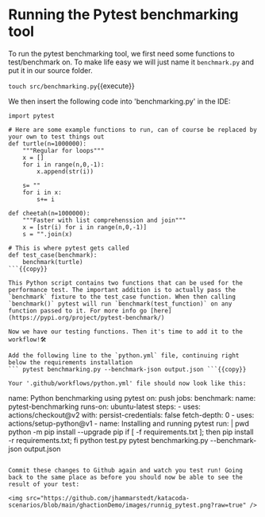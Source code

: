 # Running the Pytest benchmarking tool

To run the pytest benchmarking tool, we first need some functions to test/benchmark on. To make life easy we will just name it `benchmark.py` and put it in our source folder.
 
`touch src/benchmarking.py`{{execute}}

We then insert the following code into 'benchmarking.py' in the IDE:

```
import pytest

# Here are some example functions to run, can of course be replaced by your own to test things out
def turtle(n=1000000):
    """Regular for loops"""
    x = [] 
    for i in range(n,0,-1):
        x.append(str(i))
    
    s= ""
    for i in x:
        s+= i

def cheetah(n=1000000):
    """Faster with list comprehenssion and join"""
    x = [str(i) for i in range(n,0,-1)]
    s = "".join(x)

# This is where pytest gets called   
def test_case(benchmark):
    benchmark(turtle)
```{{copy}}

This Python script contains two functions that can be used for the performance test. The important addition is to actually pass the `benchmark` fixture to the test_case function. When then calling `benchmark()` pytest will run `benchmark(test_function)` on any function passed to it. For more info go [here](https://pypi.org/project/pytest-benchmark/)

Now we have our testing functions. Then it's time to add it to the workflow!🛠

Add the following line to the `python.yml` file, continuing right below the requirements installation
``` pytest benchmarking.py --benchmark-json output.json ```{{copy}}
                             
Your '.github/workflows/python.yml' file should now look like this:

```
name: Python benchmarking using pytest
on: push
jobs:
        benchmark:
                name: pytest-benchmarking
                runs-on: ubuntu-latest
                steps:
                        - uses: actions/checkout@v2
                          with:
                                persist-credentials: false
                                fetch-depth: 0 
                        - uses: actions/setup-python@v1
                        - name: Installing and running pytest
                          run: |
                                pwd
                                python -m pip install --upgrade pip
                                if [ -f requirements.txt ]; 
                                then pip install -r requirements.txt; fi
                                python test.py
                                pytest benchmarking.py --benchmark-json output.json
```{{copy}}

Commit these changes to Github again and watch you test run! Going back to the same place as before you should now be able to see the result of your test:

<img src="https://github.com/jhammarstedt/katacoda-scenarios/blob/main/ghactionDemo/images/runnig_pytest.png?raw=true" />


